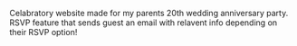 Celabratory website made for my parents 20th wedding anniversary party.
RSVP feature that sends guest an email with relavent info depending on their RSVP option!
